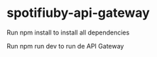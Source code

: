 # spotifiuby-api-gateway

Run npm install to install all dependencies

Run npm run dev to run de API Gateway